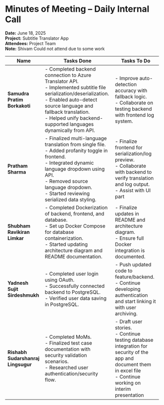 # Minutes of Meeting – Daily Internal Call  
**Date:** June 18, 2025  
**Project:** Subtitle Translator App  
**Attendees:** Project Team  
**Note:** Shivam Could not attend due to some work  

| Name                         | Tasks Done                                                                                                                                         | Tasks To Do                                                                                                                       |
|------------------------------|-----------------------------------------------------------------------------------------------------------------------------------------------------|-------------------------------------------------------------------------------------------------------------------------------------|
| **Samudra Pratim Borkakoti** | - Completed backend connection to Azure Translator API.  <br> - Implemented subtitle file serialization/deserialization.  <br> - Enabled auto-detect source language and fallback translation. <br> - Helped unify backend-supported languages dynamically from API. | - Improve auto-detection accuracy with fallback logic. <br> - Collaborate on testing backend with frontend log system. |
| **Pratham Sharma**           | - Finalized multi-language translation from single file. <br> - Added profanity toggle in frontend. <br> - Integrated dynamic language dropdown using API. <br> - Removed source language dropdown. <br> - Started reviewing serialized data styling. | - Finalize frontend for serialization/log preview. <br> - Collaborate with backend to verify translation and log output. <br> - Assist with UI part |
| **Shubham Ravikiran Limkar** | - Completed Dockerization of backend, frontend, and database. <br> - Set up Docker Compose for database containerization. <br> - Started updating architecture diagram and README documentation. | - Finalize updates in README and architecture diagram. <br> - Ensure full Docker integration is documented. |
| **Yadnesh Sujit Sirdeshmukh**| - Completed user login using OAuth. <br> - Successfully connected backend to PostgreSQL. <br> - Verified user data saving in PostgreSQL. | - Push updated code to feature/backend. <br> - Continue developing authentication and start linking it with user archiving. |
| **Rishabh Sudarshanraj Lingsugur** | - Completed MoMs. <br> - Finalized test case documentation with security validation scenarios. <br> - Researched user authentication/security flow. | - Draft user stories. <br> - Continue testing database integration for security of the app and document them in excel file <br> - Continue working on interim presentation |
